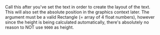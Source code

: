 Call this after you've set the text in order to create the layout of the text. This will also set the absolute position in the graphics context later. The argument must be a valid Rectangle (= array of 4 float numbers), however since the height is being calculated automatically, there's absolutely no reason to NOT use `9000` as height.